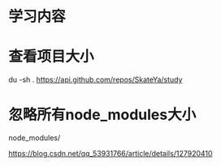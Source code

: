 # 学习内容

# 查看项目大小
du -sh .
https://api.github.com/repos/SkateYa/study


# 忽略所有node_modules大小
node_modules/

https://blog.csdn.net/qq_53931766/article/details/127920410
